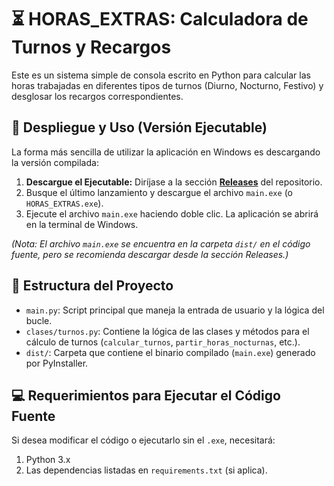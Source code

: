 # ⏳ HORAS_EXTRAS: Calculadora de Turnos y Recargos

Este es un sistema simple de consola escrito en Python para calcular las horas trabajadas en diferentes tipos de turnos (Diurno, Nocturno, Festivo) y desglosar los recargos correspondientes.

## 🚀 Despliegue y Uso (Versión Ejecutable)

La forma más sencilla de utilizar la aplicación en Windows es descargando la versión compilada:

1.  **Descargue el Ejecutable:** Diríjase a la sección [**Releases**](LINK_A_TU_RELEASES) del repositorio.
2.  Busque el último lanzamiento y descargue el archivo `main.exe` (o `HORAS_EXTRAS.exe`).
3.  Ejecute el archivo `main.exe` haciendo doble clic. La aplicación se abrirá en la terminal de Windows.

*(Nota: El archivo `main.exe` se encuentra en la carpeta `dist/` en el código fuente, pero se recomienda descargar desde la sección Releases.)*

## 🐍 Estructura del Proyecto

* `main.py`: Script principal que maneja la entrada de usuario y la lógica del bucle.
* `clases/turnos.py`: Contiene la lógica de las clases y métodos para el cálculo de turnos (`calcular_turnos`, `partir_horas_nocturnas`, etc.).
* `dist/`: Carpeta que contiene el binario compilado (`main.exe`) generado por PyInstaller.

## 💻 Requerimientos para Ejecutar el Código Fuente

Si desea modificar el código o ejecutarlo sin el `.exe`, necesitará:
1. Python 3.x
2. Las dependencias listadas en `requirements.txt` (si aplica).
